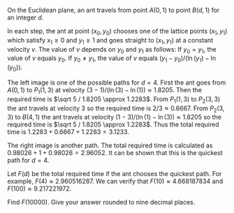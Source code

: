 On the Euclidean plane, an ant travels from point $A(0, 1)$ to point $B(d, 1)$ for an integer $d$.


In each step, the ant at point $(x_0, y_0)$ chooses one of the lattice points $(x_1, y_1)$ which satisfy $x_1 \ge 0$ and $y_1 \ge 1$ and goes straight to $(x_1, y_1)$ at a constant velocity $v$. The value of $v$ depends on $y_0$ and $y_1$ as follows:
 If $y_0 = y_1$, the value of $v$ equals $y_0$.
 If $y_0 \ne y_1$, the value of $v$ equals $(y_1 - y_0) / (\ln(y_1) - \ln(y_0))$.

The left image is one of the possible paths for $d = 4$. First the ant goes from $A(0, 1)$ to $P_1(1, 3)$ at velocity $(3 - 1) / (\ln(3) - \ln(1)) \approx 1.8205$. Then the required time is $\sqrt 5 / 1.8205 \approx 1.2283$.
From $P_1(1, 3)$ to $P_2(3, 3)$ the ant travels at velocity $3$ so the required time is $2 / 3 \approx 0.6667$. From $P_2(3, 3)$ to $B(4, 1)$ the ant travels at velocity $(1 - 3) / (\ln(1) - \ln(3)) \approx 1.8205$ so the required time is $\sqrt 5 / 1.8205 \approx 1.2283$.
Thus the total required time is $1.2283 + 0.6667 + 1.2283 = 3.1233$.


The right image is another path. The total required time is calculated as $0.98026 + 1 + 0.98026 = 2.96052$. It can be shown that this is the quickest path for $d = 4$.



Let $F(d)$ be the total required time if the ant chooses the quickest path. For example, $F(4) \approx 2.960516287$.
We can verify that $F(10) \approx 4.668187834$ and $F(100) \approx 9.217221972$.


Find $F(10000)$. Give your answer rounded to nine decimal places.